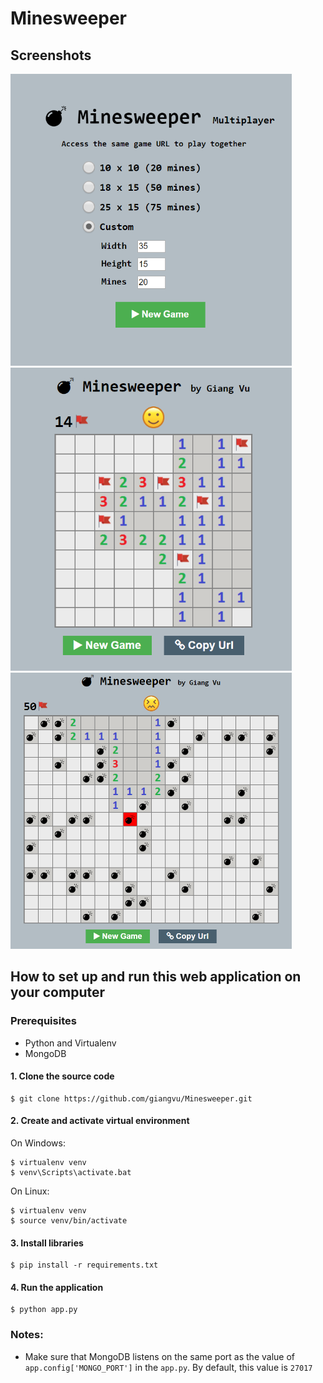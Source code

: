 # Minesweeper

## Screenshots

<div>
<img src="screenshots/home.png" alt="" width="450"/>

<img src="screenshots/game.png" alt="" width="450"/>

<img src="screenshots/game2.png" alt="" width="450"/>
</div>

## How to set up and run this web application on your computer

### Prerequisites 
* Python and Virtualenv
* MongoDB

#### 1. Clone the source code
```
$ git clone https://github.com/giangvu/Minesweeper.git
```

#### 2. Create and activate virtual environment
On Windows:
```
$ virtualenv venv
$ venv\Scripts\activate.bat
```

On Linux:
```
$ virtualenv venv
$ source venv/bin/activate
```

#### 3. Install libraries
```
$ pip install -r requirements.txt
```

#### 4. Run the application
```
$ python app.py
```

### Notes:
* Make sure that MongoDB listens on the same port as the value of `app.config['MONGO_PORT']` in the `app.py`. By default, this value is `27017`


